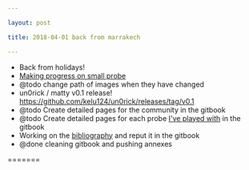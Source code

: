 ```yaml
---

layout: post

title: 2018-04-01 back from marrakech

---
```



-   Back from holidays!
-   [Making progress on small probe](/include/cn_mechprob/Readme.md)
-   @todo change path of images when they have changed
-   un0rick / matty v0.1 release!
    https://github.com/kelu124/un0rick/releases/tag/v0.1
-   @todo Create detailed pages for the community in the gitbook
-   @todo Create detailed pages for each probe [I've played
    with](/include/probes/Readme.md) in the gitbook
-   Working on the [bibliography](/include/biblio/bib/CheckBib.ipynb)
    and reput it in the gitbook
-   @done cleaning gitbook and pushing annexes

=======

